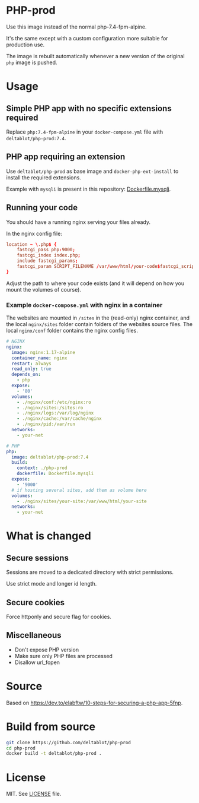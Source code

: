 # PHP-prod

Use this image instead of the normal php-7.4-fpm-alpine.

It's the same except with a custom configuration more suitable for production use.

The image is rebuilt automatically whenever a new version of the original `php` image is pushed.

# Usage

## Simple PHP app with no specific extensions required

Replace `php:7.4-fpm-alpine` in your `docker-compose.yml` file with `deltablot/php-prod:7.4`.

## PHP app requiring an extension

Use `deltablot/php-prod` as base image and `docker-php-ext-install` to install the required extensions.

Example with `mysqli` is present in this repository: [Dockerfile.mysqli](Dockerfile.mysqli).

## Running your code

You should have a running nginx serving your files already.

In the nginx config file:

~~~conf
location ~ \.php$ {
    fastcgi_pass php:9000;
    fastcgi_index index.php;
    include fastcgi_params;
    fastcgi_param SCRIPT_FILENAME /var/www/html/your-code$fastcgi_script_name;
}
~~~

Adjust the path to where your code exists (and it will depend on how you mount the volumes of course).

### Example `docker-compose.yml` with nginx in a container

The websites are mounted in `/sites` in the (read-only) nginx container, and the local `nginx/sites` folder contain folders of the websites source files. The local `nginx/conf` folder contains the nginx config files.

~~~yml
# NGINX
nginx:
  image: nginx:1.17-alpine
  container_name: nginx
  restart: always
  read_only: true
  depends_on:
    - php
  expose:
    - '80'
  volumes:
    - ./nginx/conf:/etc/nginx:ro
    - ./nginx/sites:/sites:ro
    - ./nginx/logs:/var/log/nginx
    - ./nginx/cache:/var/cache/nginx
    - ./nginx/pid:/var/run
  networks:
    - your-net

# PHP
php:
  image: deltablot/php-prod:7.4
  build:
    context: ./php-prod
    dockerfile: Dockerfile.mysqli
  expose:
    - '9000'
  # if hosting several sites, add them as volume here
  volumes:
    - ./nginx/sites/your-site:/var/www/html/your-site
  networks:
    - your-net
~~~

# What is changed

## Secure sessions

Sessions are moved to a dedicated directory with strict permissions.

Use strict mode and longer id length.

## Secure cookies

Force httponly and secure flag for cookies.

## Miscellaneous

* Don't expose PHP version
* Make sure only PHP files are processed
* Disallow url_fopen

# Source

Based on https://dev.to/elabftw/10-steps-for-securing-a-php-app-5fnp.

# Build from source

~~~bash
git clone https://github.com/deltablot/php-prod
cd php-prod
docker build -t deltablot/php-prod .
~~~

# License

MIT. See [LICENSE](./LICENSE) file.
